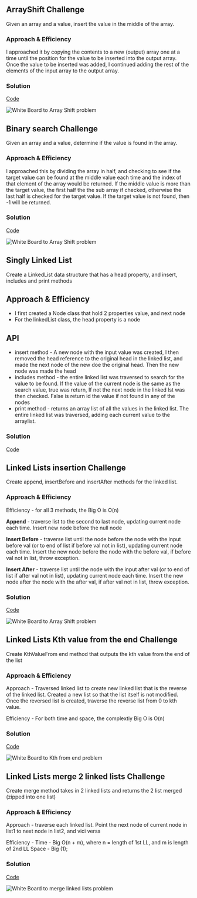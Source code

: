 ## ArrayShift Challenge

Given an array and a value, insert the value in the middle of the array. 

### Approach & Efficiency
I approached it by copying the contents to a new (output) array one at a time until the position for the value to be inserted into the output array. Once the value to be inserted was added, I continued adding the rest of the elements of the input array to the output array.

### Solution
[Code](../src/main/java/java401codechallenges/ArrayShift.java)

![White Board to Array Shift problem](./assets/insert_shift_array.jpg)

## Binary search Challenge

Given an array and a value, determine if the value is found in the array. 

### Approach & Efficiency
I approached this by dividing the array in half, and checking to see if the target value can be found at the middle value each time and the index of that element of the array would be returned. If the middle value is more than the target value, the first half the the sub array if checked, otherwise the last half is checked for the target value. If the target value is not found, then -1 will be returned.

### Solution
[Code](../src/main/java/java401codechallenges/BinarySearch.java)

![White Board to Array Shift problem](./assets/binary_search.jpg)

## Singly Linked List
Create a LinkedList data structure that has a head property, and insert, includes and print methods

## Approach & Efficiency
- I first created a Node class that hold 2 properties value, and next node
- For the linkedList class, the head property is a node


## API
<!-- Description of each method publicly available to your Linked List -->
- insert method - A new node with the input value was created, I then removed the head reference to the original head in the linked list, and made the next node of the new doe the original head. Then the new node was made the head
- includes method - the entire linked list was traversed to search for the value to be found. If the value of the current node is the same as the search value, true was return, If not the next node in the linked lst was then checked. False is return id the value if not found in any of the nodes
- print method -  returns an array list of all the values in the linked list. The entire linked list was traversed, adding each current value to the arraylist.
### Solution
[Code](https://github.com/tgreenidge/data-structures-and-algorithms/blob/master/java401codechallenges/src/main/java/java401codechallenges/LinkedList.java)

## Linked Lists insertion Challenge

Create append, insertBefore and insertAfter methods for the linked list. 

### Approach & Efficiency
Efficiency -  for all 3 methods, the Big O is O(n)

**Append** - traverse list to the second to last node, updating current node each time. Insert new node before the null node

**Insert Before** - traverse list until the node before the node with the input before val (or to end of list if before val not in list), updating current node each time. Insert the new node before the node with the before val, if before val not in list, throw exception.

**Insert After** - traverse list until the node with the input after val (or to end of list if after val not in list), updating current node each time. Insert the new node after the node with the after val, if after val not in list, throw exception.

### Solution
[Code](https://github.com/tgreenidge/data-structures-and-algorithms/blob/master/java401codechallenges/src/main/java/java401codechallenges/LinkedList.java)

![White Board to Array Shift problem](./assets/ll_insertions.JPG)

## Linked Lists Kth value from the end Challenge

Create KthValueFrom end method that outputs the kth value from the end of the list

### Approach & Efficiency
Approach - Traversed linked list to create new linked list that is the reverse of the linked list. Created a new list so that the list itself is not modified. Once the reversed list is created, traverse the reverse list from 0 to kth value. 

Efficiency -  For both time and space, the complextiy Big O is O(n)


### Solution
[Code](https://github.com/tgreenidge/data-structures-and-algorithms/blob/master/java401codechallenges/src/main/java/java401codechallenges/LinkedList.java)

![White Board to Kth from end problem](./assets/ll_kth_from_end.JPG)

## Linked Lists merge 2 linked lists Challenge

Create merge method takes in 2 linked lists and returns the 2 list merged (zipped into one list)

### Approach & Efficiency
Approach - traverse each linked list. Point the next node of current node in list1 to next node in list2, and vici versa

Efficiency -  Time -  Big O(n + m), where n = length of 1st LL, and m is length of 2nd LL
              Space - Big (1);

### Solution
[Code](https://github.com/tgreenidge/data-structures-and-algorithms/blob/master/java401codechallenges/src/main/java/java401codechallenges/LinkedList.java)

![White Board to merge linked lists problem](./assets/ll_merge.jpg)

